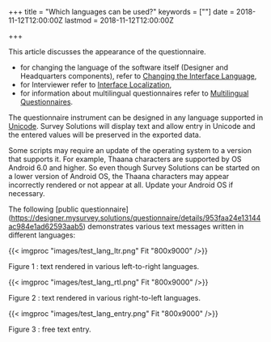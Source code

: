 ﻿+++
title = "Which languages can be used?"
keywords = [""]
date = 2018-11-12T12:00:00Z
lastmod = 2018-11-12T12:00:00Z

+++

This article discusses the appearance of the questionnaire. 

 - for changing the language of the software itself (Designer and Headquarters components), refer to [Changing the Interface Language](/headquarters/config/changing-the-interface-language/), 
 - for Interviewer refer to [Interface Localization](/interviewer/config/interface-localization/), 
 - for information about multilingual questionnaires refer to [Multilingual Questionnaires](/questionnaire-designer/toolbar/multilingual-questionnaires/).

The questionnaire instrument can be designed in any language supported in [Unicode](https://en.wikipedia.org/wiki/Unicode). Survey Solutions will display text and allow entry in Unicode and the entered values will be preserved in the exported data.

Some scripts may require an update of the operating system to a version that supports it. For example, Thaana characters are supported by OS Android 6.0 and higher. So even though Survey Solutions can be started on a lower version of Android OS, the Thaana characters may appear incorrectly rendered or not appear at all. Update your Android OS if necessary.

The following [public questionnaire]
(https://designer.mysurvey.solutions/questionnaire/details/953faa24e13144ac984e1ad62593aab5) demonstrates various text messages written in different languages:

{{< imgproc "images/test_lang_ltr.png" Fit "800x9000" />}}

Figure 1 : text rendered in various left-to-right languages.

{{< imgproc "images/test_lang_rtl.png" Fit "800x9000" />}}

Figure 2 : text rendered in various right-to-left languages.

{{< imgproc "images/test_lang_entry.png" Fit "800x9000" />}}

Figure 3 : free text entry.

